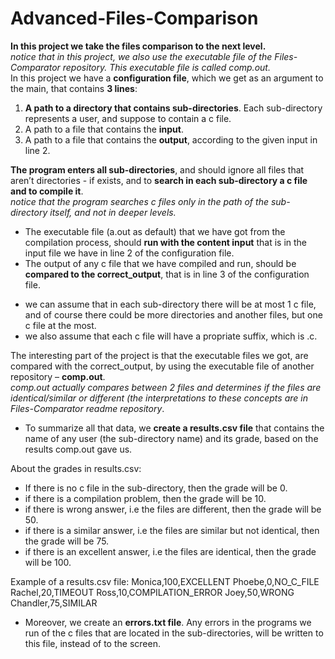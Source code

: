# Advanced-Files-Comparison
**In this project we take the files comparison to the next level.**    
*notice that in this project, we also use the executable file of the Files-Comparator repository. This executable file is called comp.out.*  
In this project we have a **configuration file**, which we get as an argument to the main, that contains **3 lines**:
1. **A path to a directory that contains sub-directories**. Each sub-directory represents a user, and suppose to contain a c file.  
2. A path to a file that contains the **input**.  
3. A path to a file that contains the **output**, according to the given input in line 2.  
  

**The program enters all sub-directories**, and should ignore all files that aren’t directories - if exists,  and to **search in each sub-directory a c file and to compile it**.  
*notice that the program searches c files only in the path of the sub-directory itself, and not in deeper levels.*
- The executable file (a.out as default) that we have got from the compilation process, should **run with the content input** that is in the input file we have in line 2 of the configuration file.  
- The output of any c file that we have compiled and run, should be **compared to the correct_output**, that is in line 3 of the configuration file.  
* we can assume that in each sub-directory there will be at most 1 c file, and of course there could be more directories and another files, but one c file at the most.  
* we also assume that each c file will have a propriate suffix, which is .c.  
  
The interesting part of the project is that the executable files we got, are compared with the correct_output, by using the executable file of another repository – **comp.out**.  
*comp.out actually compares between 2 files and determines if the files are identical/similar or different (the interpretations to these concepts are in Files-Comparator readme repository*.  
- To summarize all that data, we **create a results.csv file** that contains the name of any user (the sub-directory name) and its grade, based on the results comp.out gave us.  
    
About the grades in results.csv:  
+ If there is no c file in the sub-directory, then the grade will be 0.  
+ if there is a compilation problem, then the grade will be 10.  
+ if there is wrong answer, i.e the files are different, then the grade will be 50.  
+ if there is a similar answer, i.e the files are similar but not identical, then the grade will be 75.  
+ if there is an excellent answer, i.e the files are identical, then the grade will be 100.
  
Example of a results.csv file:
Monica,100,EXCELLENT
Phoebe,0,NO_C_FILE
Rachel,20,TIMEOUT
Ross,10,COMPILATION_ERROR
Joey,50,WRONG
Chandler,75,SIMILAR

- Moreover, we create an **errors.txt file**. Any errors in the programs we run of the c files that are located in the sub-directories, will be written to this file, instead of to the screen.


